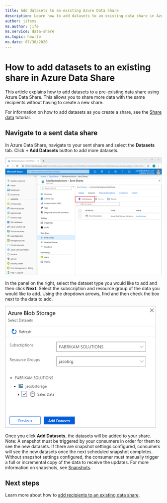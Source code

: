 ```yaml
---
title: Add datasets to an existing Azure Data Share 
description: Learn how to add datasets to an existing data share in Azure Data Share and share with the same recipients.
author: jifems
ms.author: jife
ms.service: data-share
ms.topic: how-to
ms.date: 07/30/2020
---
```


# How to add datasets to an existing share in Azure Data Share

This article explains how to add datasets to a pre-existing data share using Azure Data Share. This allows you to share more data with the same recipients without having to create a new share.

For information on how to add datasets as you create a share, see the [Share data](share-your-data.md) tutorial.

## Navigate to a sent data share

In Azure Data Share, navigate to your sent share and select the **Datasets** tab. Click **+ Add Datasets** button to add more datasets.

![Add Datasets](./media/how-to/how-to-add-datasets/add-datasets.png)

In the panel on the right, select the dataset type you would like to add and then click **Next**. Select the subscription and resource group of the data you would like to add. Using the dropdown arrows, find and then check the box next to the data to add.

![Add Datasets](./media/how-to/how-to-add-datasets/add-datasets-side.png)

Once you click **Add Datasets**, the datasets will be added to your share. 
Note: A snapshot must be triggered by your consumers in order for them to see the new datasets. If there are snapshot settings configured, consumers will see the new datasets once the next scheduled snapshot completes. 
Without snapshot settings configured, the consumer must manually trigger a full or incremental copy of the data to receive the updates. 
For more information on snapshots, see [Snapshots](terminology.md).

## Next steps
Learn more about how to [add recipients to an existing data share](how-to-add-recipients.md).